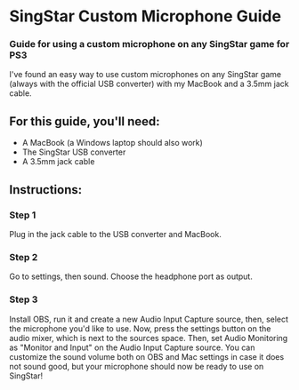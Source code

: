# SingStar Custom Microphone Guide
### Guide for using a custom microphone on any SingStar game for PS3
I've found an easy way to use custom microphones on any SingStar game (always with the official USB converter) with my MacBook and a 3.5mm jack cable.

## For this guide, you'll need:
- A MacBook (a Windows laptop should also work)
- The SingStar USB converter
- A 3.5mm jack cable

## Instructions:
### Step 1
Plug in the jack cable to the USB converter and MacBook.

### Step 2
Go to settings, then sound. Choose the headphone port as output.

### Step 3
Install OBS, run it and create a new Audio Input Capture source, then, select the microphone you'd like to use.
Now, press the settings button on the audio mixer, which is next to the sources space.
Then, set Audio Monitoring as "Monitor and Input" on the Audio Input Capture source.
You can customize the sound volume both on OBS and Mac settings in case it does not sound good, but your microphone should now be ready to use on SingStar!
